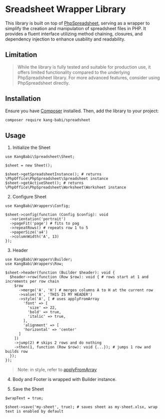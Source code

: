 # Sreadsheet Wrapper Library
This library is built on top of [PhpSpreadsheet](https://github.com/PHPOffice/PhpSpreadsheet), serving as a wrapper to simplify the creation and manipulation of spreadsheet files in PHP.
It provides a fluent interface utilizing method chaining, closures, and dependency injection to enhance usability and readability.

## Limitation
> While the library is fully tested and suitable for production use, it offers limited functionality compared to the underlying PhpSpreadsheet library. For more advanced features, consider using PhpSpreadsheet directly.

## Installation

Ensure you have [Composer](https://getcomposer.org/) installed. Then, add the library to your project:

```bash
composer require kang-babi/spreadsheet
```

## Usage

1. Initialize the Sheet

```code
use KangBabi\Spreadsheet\Sheet;

$sheet = new Sheet();

$sheet->getSpreadsheetInstance(); # returns \PhpOffice\PhpSpreadsheet\Spreadsheet instance
$sheet->getActiveSheet(); # returns \PhpOffice\PhpSpreadsheet\Worksheet\Worksheet instance
```

2. Configure Sheet

```code
use KangBabi\Wrappers\Config;

$sheet->config(function (Config $config): void
  ->orientation('portrait') 
  ->pageFit('page') # fits to pag
  ->repeatRows() # repeats row 1 to 5
  ->paperSize('a4')
  ->columnWidth('A', 13)
});
```

3. Header

```code
use KangBabi\Wrappers\Builder;
use KangBabi\Wrappers\Row;

$sheet->header(function (Builder $header): void {
  $header->row(function (Row $row): void { # rows start at 1 and increments per row chain
    $row
      ->merge('A', 'H') # merges columns A to H at the current row
      ->value('A', 'THIS IS MY HEADER')
      ->style('A', [ # uses applyFromArray
        'font' => [
          'size' => 22,
          'bold' => true,
          'italic' => true,
        ],
        'alignment' => [
        'horizontal' => 'center'
      ]
    ])
    ->jump(2) # skips 2 rows and do nothing
    ->then(1, function (Row $row): void {...}); # jumps 1 row and builds row
  });
});
```
> Note: in style, refer to [applyFromArray](https://phpspreadsheet.readthedocs.io/en/latest/topics/recipes/#styles)

4. Body and Footer is wrapped with Builder instance.

5. Save the Sheet

```code
$wrapText = true;

$sheet->save('my-sheet', true); # saves sheet as my-sheet.xlsx, wrap text is enabled by default
```
